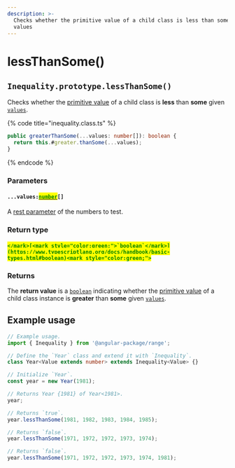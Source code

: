 ```yaml
---
description: >-
  Checks whether the primitive value of a child class is less than some given
  values
---
```


# lessThanSome()

## `Inequality.prototype.lessThanSome()`

Checks whether the [primitive value](https://developer.mozilla.org/en-US/docs/Glossary/Primitive#primitive\_wrapper\_objects\_in\_javascript) of a child class is **less** than **some** given [`values`](lessthansome.md#...values-number).

{% code title="inequality.class.ts" %}
```typescript
public greaterThanSome(...values: number[]): boolean {
  return this.#greater.thanSome(...values);
}
```
{% endcode %}

### Parameters

#### `...values:`[<mark style="color:green;">`number`</mark>](https://www.typescriptlang.org/docs/handbook/basic-types.html#number)`[]`

A [rest parameter](https://developer.mozilla.org/en-US/docs/Web/JavaScript/Reference/Functions/rest\_parameters) of the numbers to test.

### Return type

#### <mark style="color:green;">``</mark>[<mark style="color:green;">`boolean`</mark>](https://www.typescriptlang.org/docs/handbook/basic-types.html#boolean)<mark style="color:green;">``</mark>

### Returns

The **return value** is a [`boolean`](https://developer.mozilla.org/en-US/docs/Web/JavaScript/Reference/Global\_Objects/Boolean) indicating whether the [primitive value](https://developer.mozilla.org/en-US/docs/Glossary/Primitive#primitive\_wrapper\_objects\_in\_javascript) of a child class instance is **greater** than **some** given [`values`](lessthansome.md#...values-number).&#x20;

## Example usage

```typescript
// Example usage.
import { Inequality } from '@angular-package/range';

// Define the `Year` class and extend it with `Inequality`.
class Year<Value extends number> extends Inequality<Value> {}

// Initialize `Year`.
const year = new Year(1981);

// Returns Year {1981} of Year<1981>.
year;

// Returns `true`.
year.lessThanSome(1981, 1982, 1983, 1984, 1985);

// Returns `false`.
year.lessThanSome(1971, 1972, 1972, 1973, 1974);

// Returns `false`.
year.lessThanSome(1971, 1972, 1972, 1973, 1974, 1981);
```
